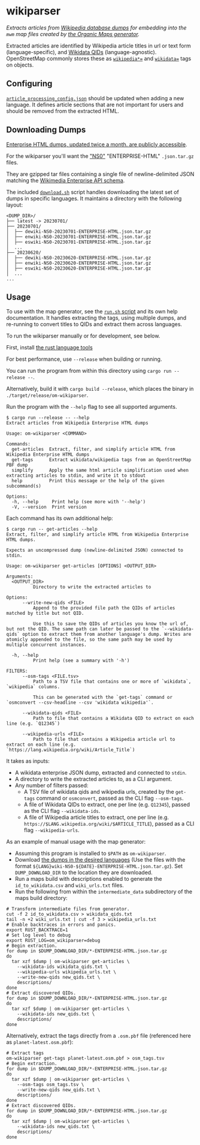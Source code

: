 # wikiparser

_Extracts articles from [Wikipedia database dumps](https://en.wikipedia.org/wiki/Wikipedia:Database_download) for embedding into the `mwm` map files created by [the Organic Maps generator](https://github.com/organicmaps/organicmaps/blob/master/tools/python/maps_generator/README.md)._

Extracted articles are identified by Wikipedia article titles in url or text form (language-specific), and [Wikidata QIDs](https://www.wikidata.org/wiki/Wikidata:Glossary#QID) (language-agnostic).
OpenStreetMap commonly stores these as [`wikipedia*=`](https://wiki.openstreetmap.org/wiki/Key:wikipedia) and [`wikidata=`](https://wiki.openstreetmap.org/wiki/Key:wikidata) tags on objects.

## Configuring

[`article_processing_config.json`](article_processing_config.json) should be updated when adding a new language.
It defines article sections that are not important for users and should be removed from the extracted HTML.

## Downloading Dumps

[Enterprise HTML dumps, updated twice a month. are publicly accessible](https://dumps.wikimedia.org/other/enterprise_html/).

For the wikiparser you'll want the ["NS0"](https://en.wikipedia.org/wiki/Wikipedia:Namespace) "ENTERPRISE-HTML" `.json.tar.gz` files.

They are gzipped tar files containing a single file of newline-delimited JSON matching the [Wikimedia Enterprise API schema](https://enterprise.wikimedia.com/docs/data-dictionary/).

The included [`download.sh`](./download.sh) script handles downloading the latest set of dumps in specific languages.
It maintains a directory with the following layout:
```
<DUMP_DIR>/
├── latest -> 20230701/
├── 20230701/
│  ├── dewiki-NS0-20230701-ENTERPRISE-HTML.json.tar.gz
│  ├── enwiki-NS0-20230701-ENTERPRISE-HTML.json.tar.gz
│  ├── eswiki-NS0-20230701-ENTERPRISE-HTML.json.tar.gz
│  ...
├── 20230620/
│  ├── dewiki-NS0-20230620-ENTERPRISE-HTML.json.tar.gz
│  ├── enwiki-NS0-20230620-ENTERPRISE-HTML.json.tar.gz
│  ├── eswiki-NS0-20230620-ENTERPRISE-HTML.json.tar.gz
│  ...
...
```

## Usage

To use with the map generator, see the [`run.sh` script](run.sh) and its own help documentation.
It handles extracting the tags, using multiple dumps, and re-running to convert titles to QIDs and extract them across languages.

To run the wikiparser manually or for development, see below.

First, install [the rust language tools](https://www.rust-lang.org/)

For best performance, use `--release` when building or running.

You can run the program from within this directory using `cargo run --release --`.

Alternatively, build it with `cargo build --release`, which places the binary in `./target/release/om-wikiparser`.

Run the program with the `--help` flag to see all supported arguments.

```
$ cargo run --release -- --help
Extract articles from Wikipedia Enterprise HTML dumps

Usage: om-wikiparser <COMMAND>

Commands:
  get-articles  Extract, filter, and simplify article HTML from Wikipedia Enterprise HTML dumps
  get-tags      Extract wikidata/wikipedia tags from an OpenStreetMap PBF dump
  simplify      Apply the same html article simplification used when extracting articles to stdin, and write it to stdout
  help          Print this message or the help of the given subcommand(s)

Options:
  -h, --help     Print help (see more with '--help')
  -V, --version  Print version
```

Each command has its own additional help:

```
$ cargo run -- get-articles --help
Extract, filter, and simplify article HTML from Wikipedia Enterprise HTML dumps.

Expects an uncompressed dump (newline-delimited JSON) connected to stdin.

Usage: om-wikiparser get-articles [OPTIONS] <OUTPUT_DIR>

Arguments:
  <OUTPUT_DIR>
          Directory to write the extracted articles to

Options:
      --write-new-qids <FILE>
          Append to the provided file path the QIDs of articles matched by title but not QID.

          Use this to save the QIDs of articles you know the url of, but not the QID. The same path can later be passed to the `--wikidata-qids` option to extract them from another language's dump. Writes are atomicly appended to the file, so the same path may be used by multiple concurrent instances.

  -h, --help
          Print help (see a summary with '-h')

FILTERS:
      --osm-tags <FILE.tsv>
          Path to a TSV file that contains one or more of `wikidata`, `wikipedia` columns.

          This can be generated with the `get-tags` command or `osmconvert --csv-headline --csv 'wikidata wikipedia'`.

      --wikidata-qids <FILE>
          Path to file that contains a Wikidata QID to extract on each line (e.g. `Q12345`)

      --wikipedia-urls <FILE>
          Path to file that contains a Wikipedia article url to extract on each line (e.g. `https://lang.wikipedia.org/wiki/Article_Title`)
```

It takes as inputs:
- A wikidata enterprise JSON dump, extracted and connected to `stdin`.
- A directory to write the extracted articles to, as a CLI argument.
- Any number of filters passed:
  - A TSV file of wikidata qids and wikipedia urls, created by the `get-tags` command or `osmconvert`, passed as the CLI flag `--osm-tags`.
  - A file of Wikidata QIDs to extract, one per line (e.g. `Q12345`), passed as the CLI flag `--wikidata-ids`.
  - A file of Wikipedia article titles to extract, one per line (e.g. `https://$LANG.wikipedia.org/wiki/$ARTICLE_TITLE`), passed as a CLI flag `--wikipedia-urls`.

As an example of manual usage with the map generator:
- Assuming this program is installed to `$PATH` as `om-wikiparser`.
- Download [the dumps in the desired languages](https://dumps.wikimedia.org/other/enterprise_html/runs/) (Use the files with the format `${LANG}wiki-NS0-${DATE}-ENTERPRISE-HTML.json.tar.gz`).
  Set `DUMP_DOWNLOAD_DIR` to the location they are downloaded.
- Run a maps build with descriptions enabled to generate the `id_to_wikidata.csv` and `wiki_urls.txt` files.
- Run the following from within the `intermediate_data` subdirectory of the maps build directory:

```shell
# Transform intermediate files from generator.
cut -f 2 id_to_wikidata.csv > wikidata_qids.txt
tail -n +2 wiki_urls.txt | cut -f 3 > wikipedia_urls.txt
# Enable backtraces in errors and panics.
export RUST_BACKTRACE=1
# Set log level to debug
export RUST_LOG=om_wikiparser=debug
# Begin extraction.
for dump in $DUMP_DOWNLOAD_DIR/*-ENTERPRISE-HTML.json.tar.gz
do
  tar xzf $dump | om-wikiparser get-articles \
    --wikidata-ids wikidata_qids.txt \
    --wikipedia-urls wikipedia_urls.txt \
    --write-new-qids new_qids.txt \
    descriptions/
done
# Extract discovered QIDs.
for dump in $DUMP_DOWNLOAD_DIR/*-ENTERPRISE-HTML.json.tar.gz
do
  tar xzf $dump | om-wikiparser get-articles \
    --wikidata-ids new_qids.txt \
    descriptions/
done
```

Alternatively, extract the tags directly from a `.osm.pbf` file (referenced here as `planet-latest.osm.pbf`):
```shell
# Extract tags
om-wikiparser get-tags planet-latest.osm.pbf > osm_tags.tsv
# Begin extraction.
for dump in $DUMP_DOWNLOAD_DIR/*-ENTERPRISE-HTML.json.tar.gz
do
  tar xzf $dump | om-wikiparser get-articles \
    --osm-tags osm_tags.tsv \
    --write-new-qids new_qids.txt \
    descriptions/
done
# Extract discovered QIDs.
for dump in $DUMP_DOWNLOAD_DIR/*-ENTERPRISE-HTML.json.tar.gz
do
  tar xzf $dump | om-wikiparser get-articles \
    --wikidata-ids new_qids.txt \
    descriptions/
done
```
